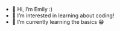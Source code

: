 - 👋 Hi, I’m Emily :)
- 👀 I’m interested in learning about coding!
- 🌱 I’m currently learning the basics 😁

<!---
emily-ubey/emily-ubey is a ✨ special ✨ repository because its `README.md` (this file) appears on your GitHub profile.
You can click the Preview link to take a look at your changes.
--->
